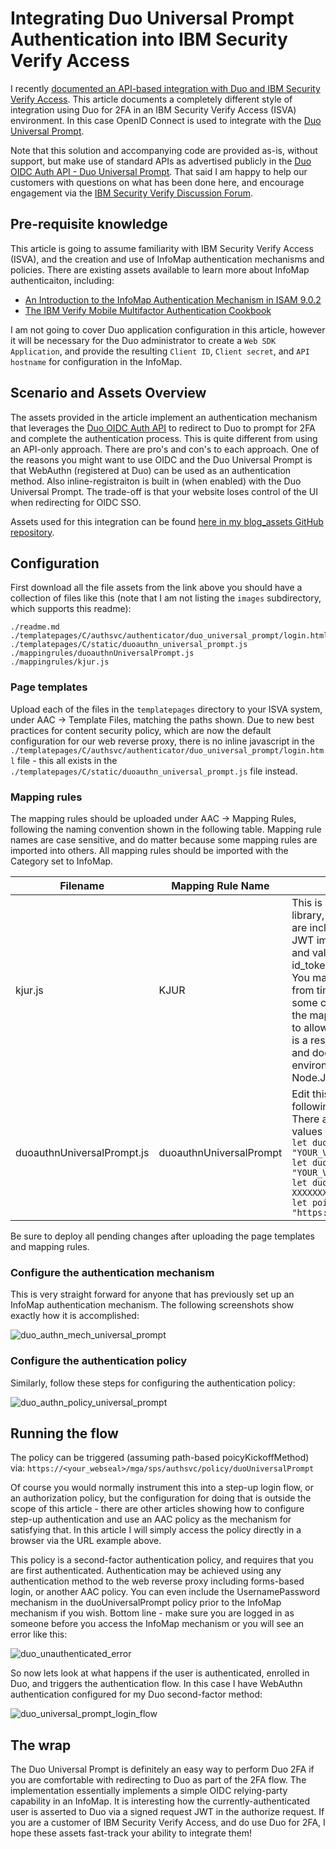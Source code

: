 # Integrating Duo Universal Prompt Authentication into IBM Security Verify Access

I recently [documented an API-based integration with Duo and IBM Security Verify Access](https://github.com/sbweeden/blog_assets/tree/master/isva_duo). This article documents a completely different style of integration using Duo for 2FA in an IBM Security Verify Access (ISVA) environment. In this case OpenID Connect is used to integrate with the [Duo Universal Prompt](https://duo.com/docs/oauthapi#overview).

Note that this solution and accompanying code are provided as-is, without support, but make use of standard APIs as advertised publicly in the [Duo OIDC Auth API - Duo Universal Prompt](https://duo.com/docs/oauthapi). That said I am happy to help our customers with questions on what has been done here, and encourage engagement via the [IBM Security Verify Discussion Forum](https://community.ibm.com/community/user/security/communities/community-home/digestviewer?communitykey=e7c36119-46d7-42f2-97a9-b44f0cc89c6d).

## Pre-requisite knowledge

This article is going to assume familiarity with IBM Security Verify Access (ISVA), and the creation and use of InfoMap authentication mechanisms and policies. There are existing assets available to learn more about InfoMap authenticaiton, including:
 - [An Introduction to the InfoMap Authentication Mechanism in ISAM 9.0.2](https://community.ibm.com/community/user/security/blogs/shane-weeden1/2016/11/29/an-introduction-to-the-infomap-authentication-mech)
 - [The IBM Verify Mobile Multifactor Authentication Cookbook](https://community.ibm.com/community/user/security/blogs/kerry-gunn1/2022/11/29/mobile-multi-factor-authentication-ibm-verify-mfa)

I am not going to cover Duo application configuration in this article, however it will be necessary for the Duo administrator to create a `Web SDK Application`, and provide the resulting `Client ID`, `Client secret`, and `API hostname` for configuration in the InfoMap.

## Scenario and Assets Overview

The assets provided in the article implement an authentication mechanism that leverages the [Duo OIDC Auth API](https://duo.com/docs/oauthapi) to redirect to Duo to prompt for 2FA and complete the authentication process. This is quite different from using an API-only approach. There are pro's and con's to each approach. One of the reasons you might want to use OIDC and the Duo Universal Prompt is that WebAuthn (registered at Duo) can be used as an authentication method. Also inline-registraiton is built in (when enabled) with the Duo Universal Prompt. The trade-off is that your website loses control of the UI when redirecting for OIDC SSO. 

Assets used for this integration can be found [here in my blog_assets GitHub repository](https://github.com/sbweeden/blog_assets/tree/master/isva_duo_universal_prompt).

## Configuration

First download all the file assets from the link above you should have a collection of files like this (note that I am not listing the `images` subdirectory, which supports this readme):

```
./readme.md
./templatepages/C/authsvc/authenticator/duo_universal_prompt/login.html
./templatepages/C/static/duoauthn_universal_prompt.js
./mappingrules/duoauthnUniversalPrompt.js
./mappingrules/kjur.js
```

### Page templates

Upload each of the files in the `templatepages` directory to your ISVA system, under AAC -> Template Files, matching the paths shown. Due to new best practices for content security policy, which are now the default configuration for our web reverse proxy, there is no inline javascript in the `./templatepages/C/authsvc/authenticator/duo_universal_prompt/login.html` file - this all exists in the `./templatepages/C/static/duoauthn_universal_prompt.js` file instead.

### Mapping rules

The mapping rules should be uploaded under AAC -> Mapping Rules, following the naming convention shown in the following table. Mapping rule names are case sensitive, and do matter because some mapping rules are imported into others. All mapping rules should be imported with the Category set to InfoMap.

| Filename | Mapping Rule Name | Notes |
| -------- | ----------------- | ----- |
| kjur.js | KJUR | This is open source - the [jsrsasign](https://github.com/kjur/jsrsasign) library, and comments to that effect are included in the file. It provides the JWT implementation used to create and validate client assertion and id_token JWTs used in the solution. You may wish to refresh this library from time to time, but note there is some custom javascript at the top of the mapping rule that I have included to allow the rule to load into ISVA as it is a restricted Javascript environment and doesn't have all the same global environment attributes as a browser or Node.JS.  |
| duoauthnUniversalPrompt.js | duoauthnUniversalPrompt | Edit this file and update values for the following variables right near the top. There are comments explaining these values in the file: <br>`let duoWebSDKClientId = "YOUR_VALUE";`<br>`let duoWebSDKClientSecret = "YOUR_VALUE";`<br>`let duoAPIEndpoint = "api-XXXXXXXX.duosecurity.com";`<br>`let pointOfContact = "https://your_webseal_hostname/mga";` |

Be sure to deploy all pending changes after uploading the page templates and mapping rules.

### Configure the authentication mechanism

This is very straight forward for anyone that has previously set up an InfoMap authentication mechanism. The following screenshots show exactly how it is accomplished:

![duo_authn_mech_universal_prompt](https://github.com/sbweeden/blog_assets/blob/master/isva_duo_universal_prompt/images/duo_authn_mech_universal_prompt.png?raw=true "Authentication Mechanism")

### Configure the authentication policy

Similarly, follow these steps for configuring the authentication policy:

![duo_authn_policy_universal_prompt](https://github.com/sbweeden/blog_assets/blob/master/isva_duo_universal_prompt/images/duo_authn_policy_universal_prompt.png?raw=true "Authentication Policy")


## Running the flow

The policy can be triggered (assuming path-based poicyKickoffMethod) via: `https://<your_webseal>/mga/sps/authsvc/policy/duoUniversalPrompt`

Of course you would normally instrument this into a step-up login flow, or an authorization policy, but the configuration for doing that is outside the scope of this article - there are other articles showing how to configure step-up authentication and use an AAC policy as the mechanism for satisfying that. In this article I will simply access the policy directly in a browser via the URL example above.

This policy is a second-factor authentication policy, and requires that you are first authenticated. Authentication may be achieved using any authentication method to the web reverse proxy including forms-based login, or another AAC policy. You can even include the UsernamePassword mechanism in the duoUniversalPrompt policy prior to the InfoMap mechanism if you wish. Bottom line - make sure you are logged in as someone before you access the InfoMap mechanism or you will see an error like this:

![duo_unauthenticated_error](https://github.com/sbweeden/blog_assets/blob/master/isva_duo_universal_prompt/images/duo_unauthenticated_error.png?raw=true "Unauthenticated error")

So now lets look at what happens if the user is authenticated, enrolled in Duo, and triggers the authentication flow. In this case I have WebAuthn authentication configured for my Duo second-factor method: 

![duo_universal_prompt_login_flow](https://github.com/sbweeden/blog_assets/blob/master/isva_duo_universal_prompt/images/duo_universal_prompt_login_flow.png?raw=true "Duo Universal Prompt Login")

## The wrap

The Duo Universal Prompt is definitely an easy way to perform Duo 2FA if you are comfortable with redirecting to Duo as part of the 2FA flow. The implementation essentially implements a simple OIDC relying-party capability in an InfoMap. It is interesting how the currently-authenticated user is asserted to Duo via a signed request JWT in the authorize request.  If you are a customer of IBM Security Verify Access, and do use Duo for 2FA, I hope these assets fast-track your ability to integrate them!
